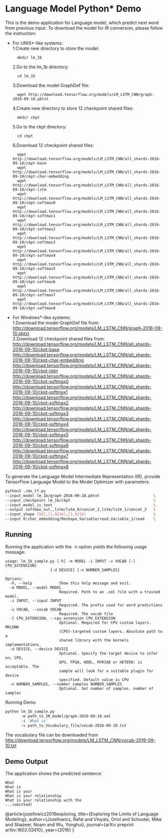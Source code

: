 Language Model Python* Demo
===============================

This is the demo application for Language model, which predict next word from previous input.
To download the model for IR conversion, please follow the instruction:
 - For UNIX*-like systems:  
    1.Create new directory to store the model:   
    ```
      mkdir lm_1b
    ```
    2.Go to the lm_1b directory:   
    ```
      cd lm_1b
    ```
    3.Download the model GraphDef file:   
    ```
      wget http://download.tensorflow.org/models/LM_LSTM_CNN/graph-2016-09-10.pbtxt  
    ```  
    4.Create new directory to store 12 checkpoint shared files:   
    ```
      mkdir ckpt
    ```  
    5.Go to the ckpt directory:   
    ```
      cd ckpt
    ```  
    6.Download 12 checkpoint shared files:  
    ```
      wget http://download.tensorflow.org/models/LM_LSTM_CNN/all_shards-2016-09-10/ckpt-base  
      wget http://download.tensorflow.org/models/LM_LSTM_CNN/all_shards-2016-09-10/ckpt-char-embedding  
      wget http://download.tensorflow.org/models/LM_LSTM_CNN/all_shards-2016-09-10/ckpt-lstm  
      wget http://download.tensorflow.org/models/LM_LSTM_CNN/all_shards-2016-09-10/ckpt-softmax0  
      wget http://download.tensorflow.org/models/LM_LSTM_CNN/all_shards-2016-09-10/ckpt-softmax1  
      wget http://download.tensorflow.org/models/LM_LSTM_CNN/all_shards-2016-09-10/ckpt-softmax2  
      wget http://download.tensorflow.org/models/LM_LSTM_CNN/all_shards-2016-09-10/ckpt-softmax3  
      wget http://download.tensorflow.org/models/LM_LSTM_CNN/all_shards-2016-09-10/ckpt-softmax4  
      wget http://download.tensorflow.org/models/LM_LSTM_CNN/all_shards-2016-09-10/ckpt-softmax5  
      wget http://download.tensorflow.org/models/LM_LSTM_CNN/all_shards-2016-09-10/ckpt-softmax6  
      wget http://download.tensorflow.org/models/LM_LSTM_CNN/all_shards-2016-09-10/ckpt-softmax7  
      wget http://download.tensorflow.org/models/LM_LSTM_CNN/all_shards-2016-09-10/ckpt-softmax8  
    ```
 - For Windows*-like systems:  
    1.Download the model GraphDef file from:  
      http://download.tensorflow.org/models/LM_LSTM_CNN/graph-2016-09-10.pbtxt  
    2.Download 12 checkpoint shared files from:  
      http://download.tensorflow.org/models/LM_LSTM_CNN/all_shards-2016-09-10/ckpt-base  
      http://download.tensorflow.org/models/LM_LSTM_CNN/all_shards-2016-09-10/ckpt-char-embedding  
      http://download.tensorflow.org/models/LM_LSTM_CNN/all_shards-2016-09-10/ckpt-lstm  
      http://download.tensorflow.org/models/LM_LSTM_CNN/all_shards-2016-09-10/ckpt-softmax0  
      http://download.tensorflow.org/models/LM_LSTM_CNN/all_shards-2016-09-10/ckpt-softmax1  
      http://download.tensorflow.org/models/LM_LSTM_CNN/all_shards-2016-09-10/ckpt-softmax2  
      http://download.tensorflow.org/models/LM_LSTM_CNN/all_shards-2016-09-10/ckpt-softmax3  
      http://download.tensorflow.org/models/LM_LSTM_CNN/all_shards-2016-09-10/ckpt-softmax4  
      http://download.tensorflow.org/models/LM_LSTM_CNN/all_shards-2016-09-10/ckpt-softmax5  
      http://download.tensorflow.org/models/LM_LSTM_CNN/all_shards-2016-09-10/ckpt-softmax6  
      http://download.tensorflow.org/models/LM_LSTM_CNN/all_shards-2016-09-10/ckpt-softmax7  
      http://download.tensorflow.org/models/LM_LSTM_CNN/all_shards-2016-09-10/ckpt-softmax8  

   
To generate the Language Model Intermediate Representation (IR), provide TensorFlow Language Model to the Model Optimizer with parameters:  

```sh
python3 ./mo_tf.py
--input_model lm_1b/graph-2016-09-10.pbtxt                        \
--input_checkpoint lm_1b/ckpt                                     \
--input_model_is_text                                             \
--output softmax_out,,lstm/lstm_0/concat_2,lstm/lstm_1/concat_2   \
--input_shape [50],[1,9216],[1,9216]                              \
--input 0:char_embedding/Reshape,Variable/read,Variable_1/read    \
```

Running  
-------
Running the application with the `-h` option yields the following usage message:

```
usage: lm_1b_sample.py [-h] -m MODEL -i INPUT -v VOCAB [-l CPU_EXTENSION]
                    [-d DEVICE] [-n NUMBER_SAMPLES]

Options:
  -h, --help            Show this help message and exit.
  -m MODEL, --model MODEL
                        Required. Path to an .xml file with a trained model.
  -i INPUT, --input INPUT
                        Required. The prefix used for word predictions
  -v VOCAB, --vocab VOCAB
                        Required. The vocab file
  -l CPU_EXTENSION, --cpu_extension CPU_EXTENSION
                        Optional. Required for CPU custom layers. MKLDNN
                        (CPU)-targeted custom layers. Absolute path to a
                        shared library with the kernels implementations.
  -d DEVICE, --device DEVICE
                        Optional. Specify the target device to infer on; CPU,
                        GPU, FPGA, HDDL, MYRIAD or HETERO: is acceptable. The
                        sample will look for a suitable plugin for device
                        specified. Default value is CPU
  -n NUMBER_SAMPLES, --number_samples NUMBER_SAMPLES
                        Optional. Set number of samples. number of samples
```

Running Demo

```sh
python lm_1b_sample.py 
       -m path_to_IR_model/graph-2016-09-10.xml 
       -i 'What is' 
       -v path_to_Vocabulary_file/vocab-2016-09-10.txt 
```
The vocabulary file can be downloaded from http://download.tensorflow.org/models/LM_LSTM_CNN/vocab-2016-09-10.txt

Demo Output
------------
The application shows the predicted sentence:
```
What
What is
What is your
What is your relationship
What is your relationship with the 
...(omitted)
```

@article{jozefowicz2016exploring, title={Exploring the Limits of Language Modeling}, author={Jozefowicz, Rafal and Vinyals, Oriol and Schuster, Mike and Shazeer, Noam and Wu, Yonghui}, journal={arXiv preprint arXiv:1602.02410}, year={2016} }

